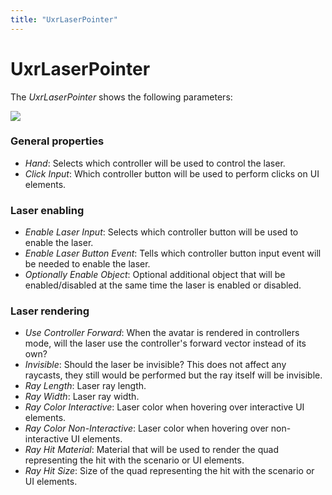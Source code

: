 ```yaml
---
title: "UxrLaserPointer"
---
```


# UxrLaserPointer

The *UxrLaserPointer* shows the following parameters:

![](/media/docs/ui-interaction/uxrlaserpointer/07LaserPointerComponent.jpg)
 
### General properties

- *Hand*: Selects which controller will be used to control the laser.
- *Click Input*: Which controller button will be used to perform clicks on UI elements.

### Laser enabling

- *Enable Laser Input*: Selects which controller button will be used to enable the laser.
- *Enable Laser Button Event*: Tells which controller button input event will be needed to enable the laser.
- *Optionally Enable Object*: Optional additional object that will be enabled/disabled at the same time the laser is enabled or disabled.

### Laser rendering

- *Use Controller Forward*: When the avatar is rendered in controllers mode, will the laser use the controller's forward vector instead of its own?
- *Invisible*: Should the laser be invisible? This does not affect any raycasts, they still would be performed but the ray itself will be invisible.
- *Ray Length*: Laser ray length.
- *Ray Width*: Laser ray width.
- *Ray Color Interactive*: Laser color when hovering over interactive UI elements.
- *Ray Color Non-Interactive*: Laser color when hovering over non-interactive UI elements.
- *Ray Hit Material*: Material that will be used to render the quad representing the hit with the scenario or UI elements.
- *Ray Hit Size*: Size of the quad representing the hit with the scenario or UI elements.